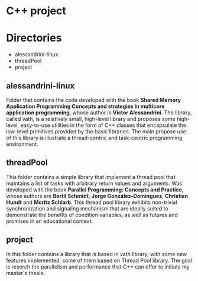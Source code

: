 # C++ project

# Directories
- alessandrini-linux
- threadPool
- project

## alessandrini-linux
Folder that contains the code developed with the book **Shared Memory Application Programming Concepts and strategies in multicore application programming**, whose author is **Victor Alessandrini**. The library, called vath, is a relatively small, high-level library and proposes some high-level, easy-to-use utilities in the form of C++ classes that encapsulate the low-level primitives provided by the basic libraries. The main propose use of this library is illustrate a thread-centric and task-centric programming environment.


## threadPool
This folder contains a simple library that implement a thread pool that maintains a list of tasks with arbitrary return values and arguments. Was developed with the book **Parallel Programming: Concepts and Practice**, whose authors are **Bertil Schmidt**, **Jorge González-Domínguez**, **Christian Hundt** and **Moritz Schlarb**. This thread pool library exhibits non-trivial synchronization and signaling mechanism that are ideally suited to
demonstrate the benefits of condition variables, as well as futures and promises in an educational context.

## project
In this folder contains a library that is based in vath library, with some new features implemented, some of them based on Thread Pool library. The goal is reserch the parallelism and performance that C++ can offer to initiate my master's thesis.